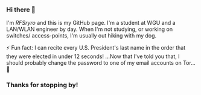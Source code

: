 ### Hi there 👋

I'm _RFSryro_ and this is my GitHub page. I'm a student at WGU and a LAN/WLAN engineer by day. When I'm not studying, or working on switches/ access-points, I'm usually out hiking with my dog.

⚡ Fun fact: I can recite every U.S. President's last name in the order that they were elected in under 12 seconds! 
...Now that I've told you that, I should probably change the password to one of my email accounts on Tor... 🤣

### Thanks for stopping by!
